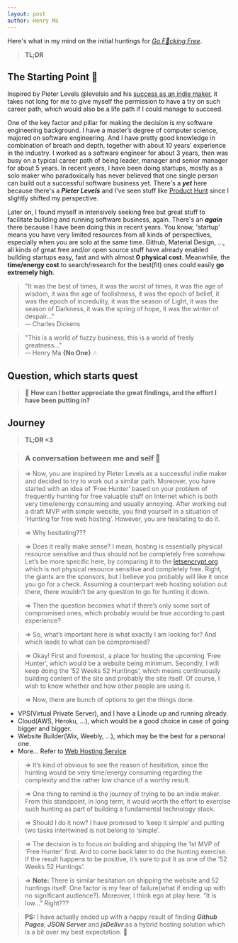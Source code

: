 ```yaml
---
layout: post
author: Henry Ma
---
```


Here's what in my mind on the initial huntings for _[Go F:rocket:cking Free](https://gff.edening.net)_.

> __TL;DR__

## The Starting Point  :mountain_bicyclist:

Inspired by Pieter Levels @levelsio and his [success as an indie maker](https://levels.io/50k/), it takes not long for me to give myself the permission to have a try on such career path, which would also be a life path if I could manage to succeed.

One of the key factor and pillar for making the decision is my software engineering background. I have a master’s degree of computer science, majored on software engineering. And I have pretty good knowledge in combination of breath and depth, together with about 10 years’ experience in the industry. I worked as a software engineer for about 3 years, then was busy on a typical career path of being leader, manager and senior manager for about 5 years. In recent years, I have been doing startups, mostly as a solo maker who paradoxically has never believed that one single person can build out a successful software business yet. There's a **_yet_** here because there's a **_Pieter Levels_** and I've seen stuff like [Product Hunt](https://www.producthunt.com/) since I slightly shifted my perspective.

Later on, I found myself in intensively seeking free but great stuff to facilitate building and running software business, again. There's an **_again_** there because I have been doing this in recent years. You know, 'startup' means you have very limited resources from all kinds of perspectives, especially when you are solo at the same time. Github, Material Design, ..., all kinds of great free and/or open source stuff have already enabled building startups easy, fast and with almost __0 physical cost__. Meanwhile, the __time/energy cost__ to search/research for the best(fit) ones could easily __go extremely high__.

> "It was the best of times, it was the worst of times, it was the age of wisdom, it was the age of foolishness, it was the epoch of belief, it was the epoch of incredulity, it was the season of Light, it was the season of Darkness, it was the spring of hope, it was the winter of despair..."   
> -- Charles Dickens

> "This is a world of fuzzy business, this is a world of freely greatness..."   
> -- Henry Ma __{No One}__ :notes:


## Question, which starts quest

> :bow: __How can I better appreciate the great findings, and the effort I have been putting in?__

## Journey

> __TL;DR <3__

> ### A conversation between __me__ and __self__   :speech_balloon:

> => Now, you are inspired by Pieter Levels as a successful indie maker and decided to try to work out a similar path. Moreover, you have started with an idea of ‘Free Hunter’ based on your problem of frequently hunting for free valuable stuff on Internet which is both very time/energy consuming and usually annoying. After working out a draft MVP with simple website, you find yourself in a situation of ‘Hunting for free web hosting’. However, you are hesitating to do it.

> => Why hesitating???

> => Does it really make sense? I mean, hosting is essentially physical resource sensitive and thus should not be completely free somehow. Let’s be more specific here, by comparing it to the [letsencrypt.org](https://letsencrypt.org/) which is not physical resource sensitive and completely free. Right, the giants are the sponsors, but I believe you probably will like it once you go for a check. Assuming a counterpart web hosting solution out there, there wouldn’t be any question to go for hunting it down.

> => Then the question becomes what if there’s only some sort of compromised ones, which probably would be true according to past experience?

> => So, what’s important here is what exactly I am looking for? And which leads to what can be compromised?

> => Okay! First and foremost, a place for hosting the upcoming ‘Free Hunter’, which would be a website being minimum. Secondly, I will keep doing the ’52 Weeks 52 Huntings’, which means continuously building content of the site and probably the site itself. Of course, I wish to know whether and how other people are using it.

> => Now, there are bunch of options to get the things done.
* VPS(Virtual Private Server), and I have a Linode up and running already.
* Cloud(AWS, Heroku, …), which would be a good choice in case of going bigger and bigger.
* Website Builder(Wix, Weebly, …), which may be the best for a personal one.
* More… Refer to [Web Hosting Service](https://en.wikipedia.org/wiki/Web_hosting_service)

> => It’s kind of obvious to see the reason of hesitation, since the hunting would be very time/energy consuming regarding the complexity and the rather low chance of a worthy result.

> => One thing to remind is the journey of trying to be an indie maker. From this standpoint, in long term, it would worth the effort to exercise such hunting as part of building a fundamental technology stack.

> => Should I do it now? I have promised to ‘keep it simple’ and putting two tasks intertwined is not belong to ‘simple’.

> => The decision is to focus on building and shipping the 1st MVP of ‘Free Hunter’ first. And to come back later to do the hunting exercise. If the result happens to be positive, it’s sure to put it as one of the ’52 Weeks 52 Huntings’.

> => __Note:__ There is similar hesitation on shipping the website and 52 huntings itself. One factor is my fear of failure(what if ending up with no significant audience?). Moreover, I think ego at play here. “It is low…”  Right???

> __PS:__ I have actually ended up with a happy result of finding _**Github Pages**_, _**JSON Server**_ and _**jsDelivr**_ as a hybrid hosting solution which is a bit over my best expectation. :whale: